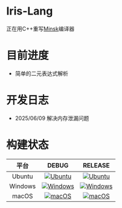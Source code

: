 # Iris-Lang
正在用C++重写[Minsk](https://github.com/terrajobst/minsk)编译器

# 目前进度
- 简单的二元表达式解析

# 开发日志
- 2025/06/09 解决内存泄漏问题

# 构建状态
|    平台    |    DEBUG    |    RELEASE    |
|:----------:|:----------:|:----------:|
| Ubuntu | [![Ubuntu](https://github.com/jiuxin303/Iris-Lang/actions/workflows/c-cpp.yml/badge.svg?event=push&name=Build+on+Ubuntu+%28debug%29)](https://github.com/jiuxin303/Iris-Lang/actions/workflows/c-cpp.yml) | [![Ubuntu](https://github.com/jiuxin303/Iris-Lang/actions/workflows/c-cpp.yml/badge.svg?event=push&name=Build+on+Ubuntu+%28release%29)](https://github.com/jiuxin303/Iris-Lang/actions/workflows/c-cpp.yml) |
| Windows | [![Windows](https://github.com/jiuxin303/Iris-Lang/actions/workflows/c-cpp.yml/badge.svg?event=push&name=Build+on+Windows+%28debug%29)](https://github.com/jiuxin303/Iris-Lang/actions/workflows/c-cpp.yml) | [![Windows](https://github.com/jiuxin303/Iris-Lang/actions/workflows/c-cpp.yml/badge.svg?event=push&name=Build+on+Windows+%28release%29)](https://github.com/jiuxin303/Iris-Lang/actions/workflows/c-cpp.yml) |
| macOS | [![macOS](https://github.com/jiuxin303/Iris-Lang/actions/workflows/c-cpp.yml/badge.svg?event=push&name=Build+on+macOS+%28debug%29)](https://github.com/jiuxin303/Iris-Lang/actions/workflows/c-cpp.yml) | [![macOS](https://github.com/jiuxin303/Iris-Lang/actions/workflows/c-cpp.yml/badge.svg?event=push&name=Build+on+macOS+%28release%29)](https://github.com/jiuxin303/Iris-Lang/actions/workflows/c-cpp.yml) |
